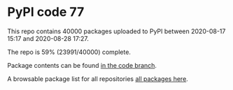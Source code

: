 # PyPI code 77

This repo contains 40000 packages uploaded to PyPI between 
2020-08-17 15:17 and 2020-08-28 17:27.

The repo is 59% (23991/40000) complete.

Package contents can be found [in the code branch](https://github.com/pypi-data/pypi-mirror-77/tree/code/packages).

A browsable package list for all repositories [all packages here](https://pypi-data.github.io/website/repositories/pypi-mirror-77).


